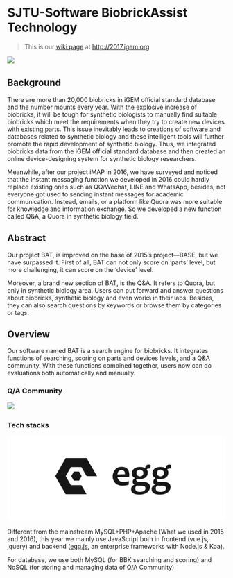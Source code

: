 # SJTU-Software BiobrickAssist Technology

> This is our [wiki page](http://2017.igem.org/Team:SJTU-Software) at http://2017.igem.org

<img src="http://2017.igem.org/wiki/images/c/cf/Batlogo2.png"></img>


## Background

There are more than 20,000 biobricks in iGEM official standard database and the number mounts every year. With the explosive increase of biobricks, it will be tough for synthetic biologists to manually find suitable biobricks which meet the requirements when they try to create new devices with existing parts. This issue inevitably leads to creations of software and databases related to synthetic biology and these intelligent tools will further promote the rapid development of synthetic biology. Thus, we integrated biobricks data from the iGEM official standard database and then created an online device-designing system for synthetic biology researchers.

Meanwhile, after our project iMAP in 2016, we have surveyed and noticed that the instant messaging function we developed in 2016 could hardly replace existing ones such as QQ/Wechat, LINE and WhatsApp, besides, not everyone got used to sending instant messages for academic communication. Instead, emails, or a platform like Quora was more suitable for knowledge and information exchange. So we developed a new function called Q&A, a Quora in synthetic biology field. 

## Abstract

Our project BAT, is improved on the base of 2015’s project—BASE, but we have surpassed it. First of all, BAT can not only score on ‘parts’ level, but more challenging, it can score on the ‘device’ level.

Moreover, a brand new section of BAT, is the Q&A. It refers to Quora, but only in synthetic biology area. Users can put forward and answer questions about biobricks, synthetic biology and even works in their labs. Besides, they can also search questions by keywords or browse them by categories or tags. 

## Overview

Our software named BAT is a search engine for biobricks. It integrates functions of searching, scoring on parts and devices levels, and a Q&A community. With these functions combined together, users now can do evaluations both automatically and manually. 

### Q/A Community

<img src="http://2017.igem.org/wiki/images/c/cf/SJTU-Software_QA_001.jpg"></img>

### Tech stacks

<img src="https://raw.githubusercontent.com/eggjs/egg/master/docs/assets/egg-logo.png"></img>

Different from the mainstream MySQL+PHP+Apache (What we used in 2015 and 2016), this year we mainly use JavaScript both in frontend (vue.js, jquery) and backend ([egg.js](https://github.com/eggjs/egg), an enterprise frameworks with Node.js & Koa).

For database, we use both MySQL (for BBK searching and scoring) and NoSQL (for storing and managing data of Q/A Community)
